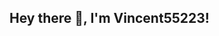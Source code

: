 ## Hey there 👋, I'm Vincent55223!

<!--
**vincent55223/vincent55223** is a ✨ _special_ ✨ repository because its `README.md` (this file) appears on your GitHub profile.

Here are some ideas to get you started:

- 🔭 I’m currently working on scripts for hacks
- 🌱 I’m currently learning to code with different softwares
- 💬 Ask me about scripts and programms
- 📫 How to reach me: add me on discord
- 😄 Pronouns: he/him
- ⚡ Fun fact: I am a newbie
